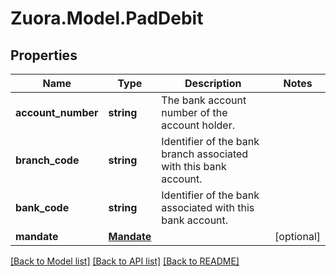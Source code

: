 
# Zuora.Model.PadDebit

## Properties

Name | Type | Description | Notes
------------ | ------------- | ------------- | -------------
**account_number** | **string** | The bank account number of the account holder. | 
**branch_code** | **string** | Identifier of the bank branch associated with this bank account. | 
**bank_code** | **string** | Identifier of the bank associated with this bank account. | 
**mandate** | [**Mandate**](Mandate.md) |  | [optional] 

[[Back to Model list]](../README.md#documentation-for-models)
[[Back to API list]](../README.md#documentation-for-api-endpoints)
[[Back to README]](../README.md)

